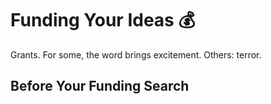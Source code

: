 # Funding Your Ideas 💰

Grants.
For some, the word brings excitement.
Others: terror.

## Before Your Funding Search

## 

